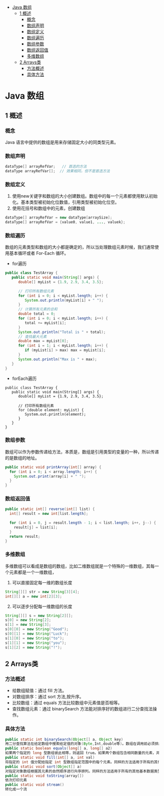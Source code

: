 - [Java 数组](#java-数组)
  - [1 概述](#1-概述)
    - [概念](#概念)
    - [数组声明](#数组声明)
    - [数组定义](#数组定义)
    - [数组遍历](#数组遍历)
    - [数组参数](#数组参数)
    - [数组返回值](#数组返回值)
    - [多维数组](#多维数组)
  - [2 Arrays类](#2-arrays类)
    - [方法概述](#方法概述)
    - [具体方法](#具体方法)
# Java 数组
## 1 概述

### 概念

Java 语言中提供的数组是用来存储固定大小的同类型元素。

### 数组声明
```java
dataType[] arrayRefVar;   // 首选的方法
dataType arrayRefVar[];  // 效果相同，但不是首选方法
```

### 数组定义
1. 使用new关键字和数组的大小创建数组。数组中的每一个元素都使用默认初始化。基本类型被初始化位数值，引用类型被初始化位空。
2. 使用花括号和数组中的元素，创建数组
```java
dataType[] arrayRefVar = new dataType[arraySize];
dataType[] arrayRefVar = {value0, value1, ..., valuek};
```


### 数组遍历

数组的元素类型和数组的大小都是确定的，所以当处理数组元素时候，我们通常使用基本循环或者 For-Each 循环。
* for遍历
```java
public class TestArray {
   public static void main(String[] args) {
      double[] myList = {1.9, 2.9, 3.4, 3.5};
 
      // 打印所有数组元素
      for (int i = 0; i < myList.length; i++) {
         System.out.println(myList[i] + " ");
      }
      // 计算所有元素的总和
      double total = 0;
      for (int i = 0; i < myList.length; i++) {
         total += myList[i];
      }
      System.out.println("Total is " + total);
      // 查找最大元素
      double max = myList[0];
      for (int i = 1; i < myList.length; i++) {
         if (myList[i] > max) max = myList[i];
      }
      System.out.println("Max is " + max);
   }
}
```

* forEach遍历
```
public class TestArray {
   public static void main(String[] args) {
      double[] myList = {1.9, 2.9, 3.4, 3.5};
 
      // 打印所有数组元素
      for (double element: myList) {
         System.out.println(element);
      }
   }
}
```

### 数组参数

数组可以作为参数传递给方法，本质是，数组是引用类型的变量的一种，所以传递的是数组的地址。
```java
public static void printArray(int[] array) {
  for (int i = 0; i < array.length; i++) {
    System.out.print(array[i] + " ");
  }
}
```

### 数组返回值

```java
public static int[] reverse(int[] list) {
  int[] result = new int[list.length];
 
  for (int i = 0, j = result.length - 1; i < list.length; i++, j--) {
    result[j] = list[i];
  }
  return result;
}
```

### 多维数组
多维数组可以看成是数组的数组，比如二维数组就是一个特殊的一维数组，其每一个元素都是一个一维数组，

1. 可以直接固定每一维的数组长度
```java
String[][] str = new String[3][4];
int[][] a = new int[2][3];
```

2. 可以逐步分配每一维数组的长度

```java
String[][] s = new String[2][];
s[0] = new String[2];
s[1] = new String[3];
s[0][0] = new String("Good");
s[0][1] = new String("Luck");
s[1][0] = new String("to");
s[1][1] = new String("you");
s[1][2] = new String("!");
```


## 2 Arrays类

### 方法概述

* 给数组赋值：通过 fill 方法。
* 对数组排序：通过 sort 方法,按升序。
* 比较数组：通过 equals 方法比较数组中元素值是否相等。
* 查找数组元素：通过 binarySearch 方法能对排序好的数组进行二分查找法操作。


### 具体方法
```java
public static int binarySearch(Object[] a, Object key)
用二分查找算法在给定数组中搜索给定值的对象(Byte,Int,double等)。数组在调用前必须排序好的。如果查找值包含在数组中，则返回搜索键的索引；否则返回 (-(插入点) - 1)。
public static boolean equals(long[] a, long[] a2)
如果两个指定的 long 型数组彼此相等，则返回 true。如果两个数组包含相同数量的元素，并且两个数组中的所有相应元素对都是相等的，则认为这两个数组是相等的。换句话说，如果两个数组以相同顺序包含相同的元素，则两个数组是相等的。同样的方法适用于所有的其他基本数据类型（Byte，short，Int等）。
public static void fill(int[] a, int val)
将指定的 int 值分配给指定 int 型数组指定范围中的每个元素。同样的方法适用于所有的其他基本数据类型（Byte，short，Int等）。
public static void sort(Object[] a)
对指定对象数组根据其元素的自然顺序进行升序排列。同样的方法适用于所有的其他基本数据类型（Byte，short，Int等）。
public static void toString(array[])
依次打印元素
public static void stream()
转化成一个流
```